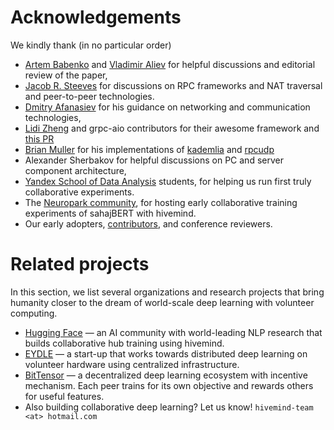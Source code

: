 # Acknowledgements

We kindly thank (in no particular order)

* [Artem Babenko](https://research.yandex.com/people/102794) and
  [Vladimir Aliev](https://ru.linkedin.com/in/vladimir-aliev-19b93282) for helpful discussions and editorial review of
  the paper,
* [Jacob R. Steeves](https://github.com/unconst) for discussions on RPC frameworks and NAT traversal and peer-to-peer
  technologies.
* [Dmitry Afanasiev](https://www.linkedin.com/in/dmitry-afanasiev-295a231/) for his guidance on networking and
  communication technologies,
* [Lidi Zheng](https://github.com/lidizheng) and grpc-aio contributors for their awesome framework
  and [this PR](https://github.com/grpc/grpc/pull/23265)
* [Brian Muller](https://github.com/bmuller/kademlia) for his implementations
  of [kademlia](https://github.com/bmuller/kademlia) and [rpcudp](https://github.com/bmuller/rpcudp)
* Alexander Sherbakov for helpful discussions on PC and server component architecture,
* [Yandex School of Data Analysis](https://yandexdataschool.com) students, for helping us run first truly collaborative experiments.
* The [Neuropark community](https://neuropark.co/), for hosting early collaborative training experiments of sahajBERT with hivemind.
* Our early adopters, [contributors](https://github.com/learning-at-home/hivemind/graphs/contributors), and conference reviewers.

# Related projects

In this section, we list several organizations and research projects that bring humanity closer to the dream of world-scale deep learning with volunteer computing.
* [Hugging Face](https://huggingface.co) — an AI community with world-leading NLP research that builds collaborative hub training using hivemind. 
* [EYDLE](https://www.eydle.com) — a start-up that works towards distributed deep learning on volunteer hardware using centralized infrastructure.
* [BitTensor](https://github.com/opentensor/BitTensor) — a decentralized deep learning ecosystem with incentive
  mechanism. Each peer trains for its own objective and rewards others for useful features. 
* Also building collaborative deep learning? Let us know! `hivemind-team <at> hotmail.com`
